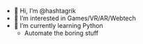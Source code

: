 - 👋 Hi, I’m @hashtagrik
- 👀 I’m interested in Games/VR/AR/Webtech
- 🌱 I’m currently learning Python
  - Automate the boring stuff


<!---
hashtagrik/hashtagrik is a ✨ special ✨ repository because its `README.md` (this file) appears on your GitHub profile.
You can click the Preview link to take a look at your changes.
--->
